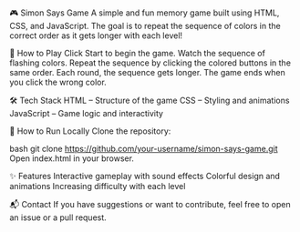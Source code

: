 🎮 Simon Says Game
A simple and fun memory game built using HTML, CSS, and JavaScript. The goal is to repeat the sequence of colors in the correct order as it gets longer with each level!

🧠 How to Play
Click Start to begin the game.
Watch the sequence of flashing colors.
Repeat the sequence by clicking the colored buttons in the same order.
Each round, the sequence gets longer.
The game ends when you click the wrong color.

🛠️ Tech Stack
HTML – Structure of the game
CSS – Styling and animations
JavaScript – Game logic and interactivity

📁 How to Run Locally
Clone the repository:

bash
git clone https://github.com/your-username/simon-says-game.git
Open index.html in your browser.

✨ Features
Interactive gameplay with sound effects
Colorful design and animations
Increasing difficulty with each level

📬 Contact
If you have suggestions or want to contribute, feel free to open an issue or a pull request.

